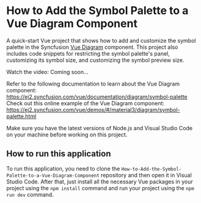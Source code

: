 # How to Add the Symbol Palette to a Vue Diagram Component

A quick-start Vue project that shows how to add and customize the symbol palette in the Syncfusion [Vue Diagram]( https://www.syncfusion.com/vue-components/vue-diagram?utm_source=github&utm_medium=listing&utm_campaign=vue-diagram-symbolpalette-sample) component. This project also includes code snippets for restricting the symbol palette's panel, customizing its symbol size, and customizing the symbol preview size.

Watch the video: Coming soon...

Refer to the following documentation to learn about the Vue Diagram component: https://ej2.syncfusion.com/vue/documentation/diagram/symbol-palette <br/>
Check out this online example of the Vue Diagram component: https://ej2.syncfusion.com/vue/demos/#/material3/diagram/symbol-palette.html


Make sure you have the latest versions of Node.js and Visual Studio Code on your machine before working on this project.

## How to run this application
To run this application, you need to clone the `How-to-Add-the-Symbol-Palette-to-a-Vue-Diagram-Component` repository and then open it in Visual Studio Code. After that, just install all the necessary Vue packages in your project using the `npm install` command and run your project using the `npm run dev` command.

